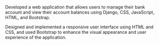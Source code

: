  Developed a web application that allows users to manage their bank account and view their account balances  using Django, CSS, JavaScript, HTML, and Bootstrap.

Designed and implemented a responsive user interface using HTML and CSS, and used Bootstrap to enhance the visual appearance and user experience of the application.  

